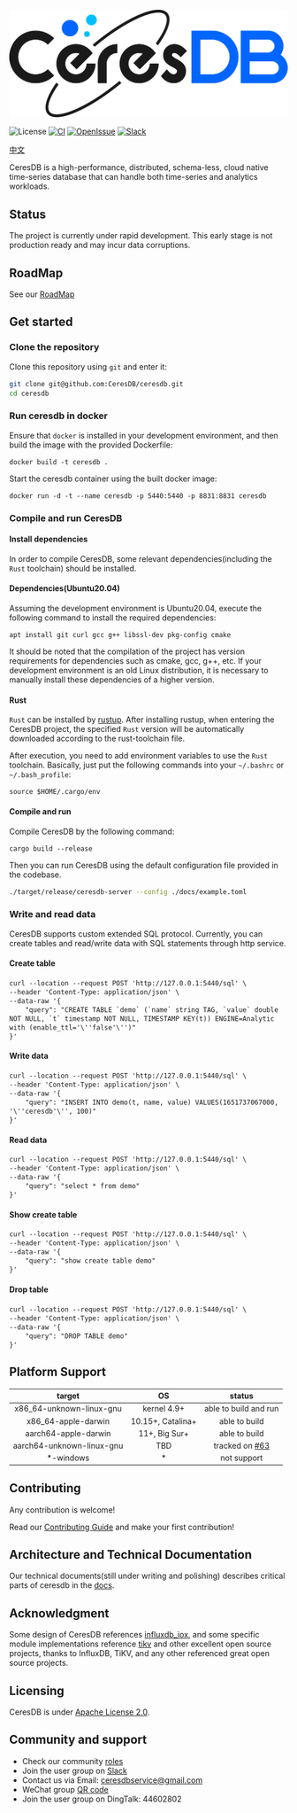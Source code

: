 ![CeresDB](docs/logo/CeresDB.png)

![License](https://img.shields.io/badge/license-Apache--2.0-green.svg)
[![CI](https://github.com/CeresDB/ceresdb/actions/workflows/ci.yml/badge.svg)](https://github.com/CeresDB/ceresdb/actions/workflows/ci.yml)
[![OpenIssue](https://img.shields.io/github/issues/CeresDB/ceresdb)](https://github.com/CeresDB/ceresdb/issues)
[![Slack](https://badgen.net/badge/Slack/Join%20CeresDB/0abd59?icon=slack)](https://join.slack.com/t/ceresdbcommunity/shared_invite/zt-1dcbv8yq8-Fv8aVUb6ODTL7kxbzs9fnA)

[中文](./README-CN.md)

CeresDB is a high-performance, distributed, schema-less, cloud native time-series database that can handle both time-series and analytics workloads.

## Status
The project is currently under rapid development. This early stage is not production ready and may incur data corruptions.

## RoadMap

See our [RoadMap](./docs/dev/roadmap.md)

## Get started
### Clone the repository
Clone this repository using `git` and enter it:
```bash
git clone git@github.com:CeresDB/ceresdb.git
cd ceresdb
```

### Run ceresdb in docker
Ensure that `docker` is installed in your development environment, and then build the image with the provided Dockerfile:
```shell
docker build -t ceresdb .
```

Start the ceresdb container using the built docker image:
```shell
docker run -d -t --name ceresdb -p 5440:5440 -p 8831:8831 ceresdb
```

### Compile and run CeresDB
#### Install dependencies
In order to compile CeresDB, some relevant dependencies(including the `Rust` toolchain) should be installed.

#### Dependencies(Ubuntu20.04)
Assuming the development environment is Ubuntu20.04, execute the following command to install the required dependencies:
```shell
apt install git curl gcc g++ libssl-dev pkg-config cmake
```

It should be noted that the compilation of the project has version requirements for dependencies such as cmake, gcc, g++, etc. If your development environment is an old Linux distribution, it is necessary to manually install these dependencies of a higher version.

#### Rust
`Rust` can be installed by [rustup](https://rustup.rs/). After installing rustup, when entering the CeresDB project, the specified `Rust` version will be automatically downloaded according to the rust-toolchain file.

After execution, you need to add environment variables to use the `Rust` toolchain. Basically, just put the following commands into your `~/.bashrc` or `~/.bash_profile`:
```shell
source $HOME/.cargo/env
```

#### Compile and run
Compile CeresDB by the following command:
```
cargo build --release
```

Then you can run CeresDB using the default configuration file provided in the codebase.
```bash
./target/release/ceresdb-server --config ./docs/example.toml
```

### Write and read data
CeresDB supports custom extended SQL protocol. Currently, you can create tables and read/write data with SQL statements through http service.

#### Create table
```shell
curl --location --request POST 'http://127.0.0.1:5440/sql' \
--header 'Content-Type: application/json' \
--data-raw '{
    "query": "CREATE TABLE `demo` (`name` string TAG, `value` double NOT NULL, `t` timestamp NOT NULL, TIMESTAMP KEY(t)) ENGINE=Analytic with (enable_ttl='\''false'\'')"
}'
```

#### Write data
```shell
curl --location --request POST 'http://127.0.0.1:5440/sql' \
--header 'Content-Type: application/json' \
--data-raw '{
    "query": "INSERT INTO demo(t, name, value) VALUES(1651737067000, '\''ceresdb'\'', 100)"
}'
```

#### Read data
```shell
curl --location --request POST 'http://127.0.0.1:5440/sql' \
--header 'Content-Type: application/json' \
--data-raw '{
    "query": "select * from demo"
}'
```

#### Show create table
```shell
curl --location --request POST 'http://127.0.0.1:5440/sql' \
--header 'Content-Type: application/json' \
--data-raw '{
    "query": "show create table demo"
}'
```

#### Drop table
```shell
curl --location --request POST 'http://127.0.0.1:5440/sql' \
--header 'Content-Type: application/json' \
--data-raw '{
    "query": "DROP TABLE demo"
}'
```

## Platform Support

|          target          |         OS        |         status        |
|:------------------------:|:-----------------:|:---------------------:|
| x86_64-unknown-linux-gnu |    kernel 4.9+    | able to build and run |
|    x86_64-apple-darwin   | 10.15+, Catalina+ |     able to build     |
|    aarch64-apple-darwin  |   11+, Big Sur+   |     able to build     |
| aarch64-unknown-linux-gnu|        TBD        | tracked on [#63](https://github.com/CeresDB/ceresdb/issues/63)|
|         *-windows        |         *         |      not support      |

## Contributing
Any contribution is welcome!

Read our [Contributing Guide](CONTRIBUTING.md) and make your first contribution!

## Architecture and Technical Documentation
Our technical documents(still under writing and polishing) describes critical parts of ceresdb in the [docs](docs).

## Acknowledgment
Some design of CeresDB references [influxdb_iox](https://github.com/influxdata/influxdb_iox), and some specific module implementations reference [tikv](https://github.com/tikv/tikv) and other excellent open source projects, thanks to InfluxDB, TiKV, and any other referenced great open source projects.

## Licensing
CeresDB is under [Apache License 2.0](./LICENSE).

## Community and support
- Check our community [roles](docs/community/ROLES.md)
- Join the user group on [Slack](https://join.slack.com/t/ceresdbcommunity/shared_invite/zt-1dcbv8yq8-Fv8aVUb6ODTL7kxbzs9fnA)
- Contact us via Email: ceresdbservice@gmail.com
- WeChat group [QR code](https://github.com/CeresDB/assets/blob/main/WeChatQRCode.jpg)
- Join the user group on DingTalk: 44602802
